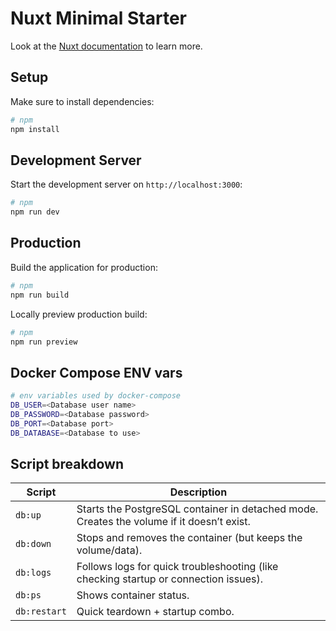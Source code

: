 # Nuxt Minimal Starter

Look at the [Nuxt documentation](https://nuxt.com/docs/getting-started/introduction) to learn more.

## Setup

Make sure to install dependencies:

```bash
# npm
npm install

```

## Development Server

Start the development server on `http://localhost:3000`:

```bash
# npm
npm run dev

```

## Production

Build the application for production:

```bash
# npm
npm run build

```

Locally preview production build:

```bash
# npm
npm run preview

```

## Docker Compose ENV vars

```bash
# env variables used by docker-compose
DB_USER=<Database user name>
DB_PASSWORD=<Database password>
DB_PORT=<Database port>
DB_DATABASE=<Database to use>

```

## Script breakdown

| Script       | Description                                                                               |
| ------------ | ----------------------------------------------------------------------------------------- |
| `db:up`      | Starts the PostgreSQL container in detached mode. Creates the volume if it doesn’t exist. |
| `db:down`    | Stops and removes the container (but keeps the volume/data).                              |
| `db:logs`    | Follows logs for quick troubleshooting (like checking startup or connection issues).      |
| `db:ps`      | Shows container status.                                                                   |
| `db:restart` | Quick teardown + startup combo.                                                           |
